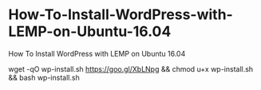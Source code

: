 # How-To-Install-WordPress-with-LEMP-on-Ubuntu-16.04
How To Install WordPress with LEMP on Ubuntu 16.04

wget -qO wp-install.sh https://goo.gl/XbLNpg && chmod u+x wp-install.sh && bash wp-install.sh
